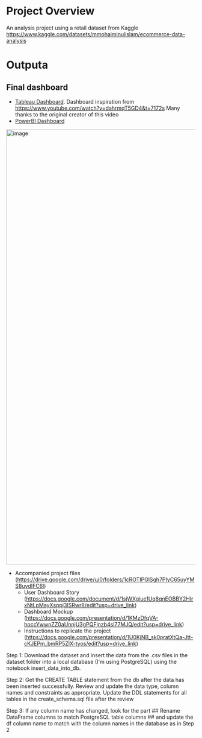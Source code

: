 # Project Overview
An analysis project using a retail dataset from Kaggle https://www.kaggle.com/datasets/mmohaiminulislam/ecommerce-data-analysis

# Outputa
## Final dashboard 
- [Tableau Dashboard](https://public.tableau.com/views/EcommercePortfolio/QuantityMetrics?:language=en-US&publish=yes&:sid=&:redirect=auth&:display_count=n&:origin=viz_share_link). Dashboard inspiration from https://www.youtube.com/watch?v=dahrmqT5GD4&t=7172s Many thanks to the original creator of this video
- [PowerBI Dashboard](https://drive.google.com/drive/u/0/folders/1cROTIPGlSgh7PIyC65uyYMS8uydIFC6l)
     
<img width="1155" alt="image" src="https://github.com/user-attachments/assets/f67be7e2-5a28-44d4-9826-d663a2918b7d">

- Accompanied project files (https://drive.google.com/drive/u/0/folders/1cROTIPGlSgh7PIyC65uyYMS8uydIFC6l)
   - User Dashboard Story (https://docs.google.com/document/d/1sjWXgiue1Uq8qnEOBBY2HlrxNtLpMayXsppj3ISRwr8/edit?usp=drive_link)
   - Dashboard Mockup (https://docs.google.com/presentation/d/1KMzDfqVA-hoccYwwnZZ0aUnnjU3gPQFjnzb4sl77MJQ/edit?usp=drive_link)
   - Instructions to replicate the project (https://docs.google.com/presentation/d/1U0KjNB_sk0pratXtQa-Jtt-cKJEPm_bmRP5ZlX-tyos/edit?usp=drive_link)   

Step 1: Download the dataset and insert the data from the .csv files in the dataset folder into a local database (I'm using PostgreSQL) using the notebook insert_data_into_db.

Step 2: Get the CREATE TABLE statement from the db after the data has been inserted successfully. Review and update the data type, column names and constraints as appropriate. Update the DDL statements for all tables in the create_schema.sql file after the review

Step 3: If any column name has changed, look for the part ## Rename DataFrame columns to match PostgreSQL table columns ## and update the df column name to match with the column names in the database as in Step 2



